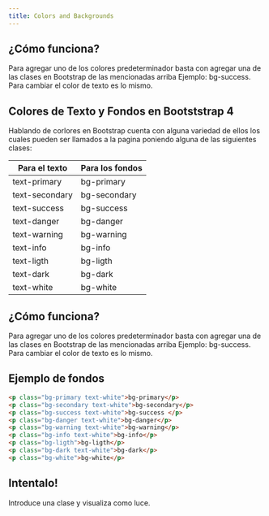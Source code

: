 ```yaml
---
title: Colors and Backgrounds
---
```


## ¿Cómo funciona?
Para agregar uno de los colores predeterminador basta con agregar una de las clases en Bootstrap de las mencionadas arriba Ejemplo: bg-success.  
Para cambiar el color de texto es lo mismo.


## Colores de Texto y Fondos en Bootststrap 4
Hablando de corlores en Bootstrap cuenta con alguna variedad de ellos los cuales pueden ser llamados a la pagina poniendo alguna de las siguientes clases:


Para el texto     | Para los fondos
------------------|------------ 
  text-primary    |  bg-primary  
 text-secondary   |  bg-secondary
 text-success     |  bg-success
 text-danger      |  bg-danger
 text-warning     |  bg-warning 
 text-info        |  bg-info
 text-ligth       |  bg-ligth
 text-dark        |  bg-dark
 text-white       |  bg-white

## ¿Cómo funciona?
Para agregar uno de los colores predeterminador basta con agregar una de las clases en Bootstrap de las mencionadas arriba Ejemplo: bg-success.  
Para cambiar el color de texto es lo mismo.
## Ejemplo de fondos
 ```html
<p class="bg-primary text-white">bg-primary</p>
<p class="bg-secondary text-white">bg-secondary</p>
<p class="bg-success text-white">bg-success </p>
<p class="bg-danger text-white">bg-danger</p>
<p class="bg-warning text-white">bg-warning</p>
<p class="bg-info text-white">bg-info</p>
<p class="bg-ligth">bg-ligth</p>
<p class="bg-dark text-white">bg-dark</p>
<p class="bg-white">bg-white</p>
```
<bg></bg>
## Intentalo!
Introduce una clase y visualiza como luce.
<backg></backg>
